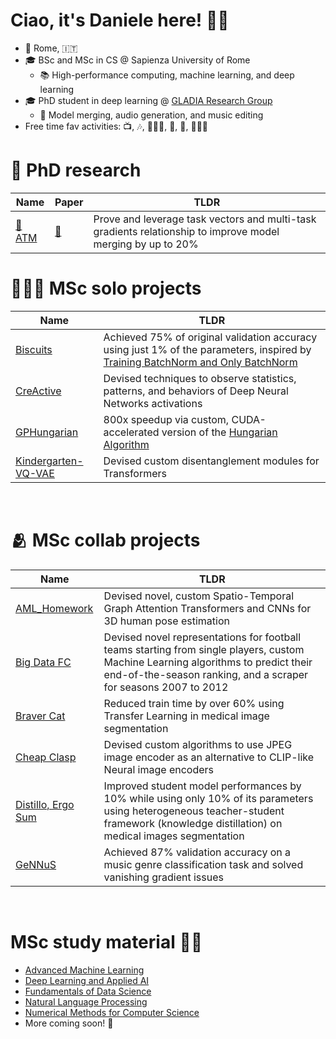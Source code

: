 # Ciao, it's Daniele here! 🖐🏻

- 📍 Rome, 🇮🇹 
- 🎓 BSc and MSc in CS @ Sapienza University of Rome
  - 📚 High-performance computing, machine learning, and deep learning 
- 🎓 PhD student in deep learning @ [GLADIA Research Group](https://gladia.di.uniroma1.it/)
  - 🔬 Model merging, audio generation, and music editing
- Free time fav activities: 📺, 🎶, 🧘🏻‍♂️, 🧠, 📖, 🏃🏻‍♂️

# 🔬 PhD research

| Name      | Paper           | TLDR |
|--------------------------------------|-------------------------------|-------------------------------|
| [🏧 ATM](https://github.com/LuckerZOfficiaL/Alternating-Tuning-and-Merging) | [📜](https://arxiv.org/abs/2411.03055) | Prove and leverage task vectors and multi-task gradients relationship to improve model merging by up to 20% | 

# 👷🏻‍♂️ MSc solo projects

| Name      | TLDR           |
|--------------------------------------|-------------------------------|
| [Biscuits](https://github.com/dansolombrino/Biscuits) | Achieved 75% of original validation accuracy using just 1% of the parameters, inspired by [Training BatchNorm and Only BatchNorm](https://openreview.net/forum?id=vYeQQ29Tbvx) |
| [CreActive](https://github.com/dansolombrino/CreActive) | Devised techniques to observe statistics, patterns, and behaviors of Deep Neural Networks activations |
| [GPHungarian](https://github.com/dansolombrino/GPHungarian) | 800x speedup via custom, CUDA-accelerated version of the [Hungarian Algorithm](https://en.wikipedia.org/wiki/Hungarian_algorithm) |
| [Kindergarten-VQ-VAE](https://github.com/dansolombrino/Kindergarten-VQ-VAE) | Devised custom disentanglement modules for Transformers |

<br>

# 🫂 MSc collab projects


| Name      | TLDR           |
|-------------------|-------------------------------|
| [AML_Homework](https://github.com/Astronauts-Making-Limoncello/AML_Homework) | Devised novel, custom Spatio-Temporal Graph Attention Transformers and CNNs for 3D human pose estimation |
| [Big Data FC](https://github.com/Big-Data-FC) | Devised novel representations for football teams starting from single players, custom Machine Learning algorithms to predict their end-of-the-season ranking, and a scraper for seasons 2007 to 2012 |
| [Braver Cat](https://github.com/Braver-Cat/Braver-Cat) | Reduced train time by over 60% using Transfer Learning in medical image segmentation |
| [Cheap Clasp](https://github.com/Cheap-Clasp) | Devised custom algorithms to use JPEG image encoder as an alternative to CLIP-like Neural image encoders |
| [Distillo, Ergo Sum](https://github.com/Astronauts-Making-Limoncello/Distillo-Ergo-Sum) | Improved student model performances by 10% while using only 10% of its parameters using heterogeneous teacher-student framework (knowledge distillation) on medical images segmentation |
| [GeNNuS](https://github.com/Filetto-Di-Salmone/GeNNus) | Achieved 87% validation accuracy on a music genre classification task and solved vanishing gradient issues |

<br>

# MSc study material 👨‍🎓

- [Advanced Machine Learning](https://github.com/dansolombrino/AML-2023-24)
- [Deep Learning and Applied AI](https://github.com/dansolombrino/DLAI-2022-23)
- [Fundamentals of Data Science](https://github.com/dansolombrino/FDS-2022-23)
- [Natural Language Processing](https://github.com/dansolombrino/NLP-2022-23)
- [Numerical Methods for Computer Science](https://github.com/dansolombrino/NumMethCS-2022-23)
- More coming soon! 📘
